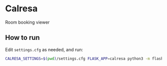 # Calresa
Room booking viewer

## How to run

Edit `settings.cfg` as needed, and run:

```bash
CALRESA_SETTINGS=$(pwd)/settings.cfg FLASK_APP=calresa python3 -m flask run
```
